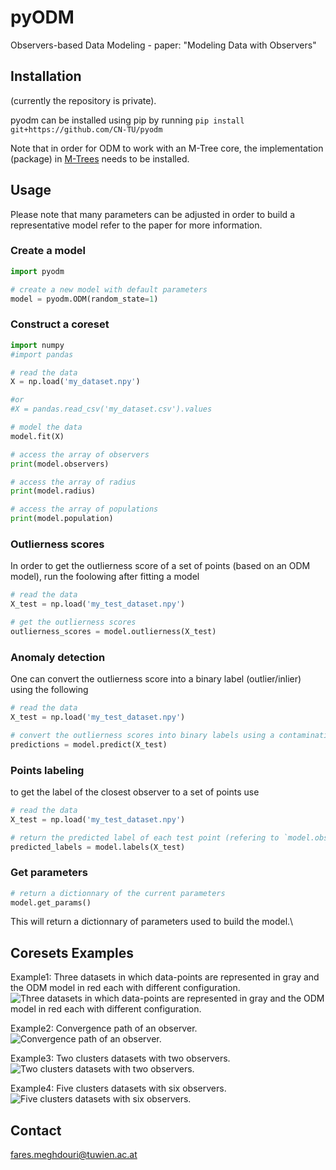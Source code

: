 # pyODM
Observers-based Data Modeling - paper: "Modeling Data with Observers"

## Installation
(currently the repository is private).

pyodm can be installed using pip by running
```pip install git+https://github.com/CN-TU/pyodm```

Note that in order for ODM to work with an M-Tree core, the implementation (package) in [M-Trees](https://github.com/CN-TU/mtree) needs to be installed.

## Usage
Please note that many parameters can be adjusted in order to build a representative model refer to the paper for more information.

### Create a model
```python
import pyodm

# create a new model with default parameters
model = pyodm.ODM(random_state=1)
```

### Construct a coreset
```python
import numpy
#import pandas

# read the data
X = np.load('my_dataset.npy')

#or
#X = pandas.read_csv('my_dataset.csv').values

# model the data
model.fit(X)

# access the array of observers
print(model.observers)

# access the array of radius
print(model.radius)

# access the array of populations
print(model.population)

```

### Outlierness scores
In  order to get the outlierness score of a set of points (based on an ODM model), run the foolowing after fitting a model
```python
# read the data
X_test = np.load('my_test_dataset.npy')

# get the outlierness scores
outlierness_scores = model.outlierness(X_test)
```

### Anomaly detection
One can convert the outlierness score into a binary label (outlier/inlier) using the following
```python
# read the data
X_test = np.load('my_test_dataset.npy')

# convert the outlierness scores into binary labels using a contamination threshold
predictions = model.predict(X_test) 
```

### Points labeling
to get the label of the closest observer to a set of points use
```python
# read the data
X_test = np.load('my_test_dataset.npy')

# return the predicted label of each test point (refering to `model.observers`)
predicted_labels = model.labels(X_test)
```

### Get parameters
```python
# return a dictionnary of the current parameters
model.get_params()
```

This will return a dictionnary of parameters used to build the model.\

## Coresets Examples
Example1: Three datasets in which data-points are represented in gray and the ODM model in red each with different configuration.
![Three datasets in which data-points are represented in gray and the ODM model in red each with different configuration.](/experiements/arti.png)

Example2: Convergence path of an observer.
![Convergence path of an observer.](/experiements/track0.png)

Example3: Two clusters datasets with two observers.
![Two clusters datasets with two observers.](/experiements/track1.png)

Example4: Five clusters datasets with six observers.
![Five clusters datasets with six observers.](/experiements/track2.png)

## Contact
fares.meghdouri@tuwien.ac.at
